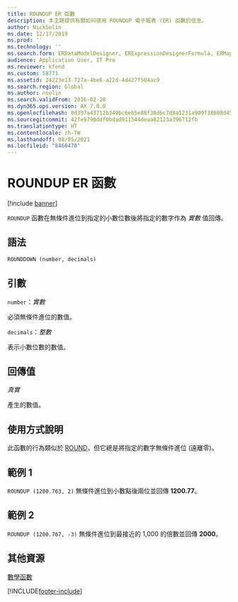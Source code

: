```yaml
---
title: ROUNDUP ER 函數
description: 本主題提供有關如何使用 ROUNDUP 電子報表 (ER) 函數的信息。
author: NickSelin
ms.date: 12/17/2019
ms.prod: ''
ms.technology: ''
ms.search.form: ERDataModelDesigner, ERExpressionDesignerFormula, ERMappedFormatDesigner, ERModelMappingDesigner
audience: Application User, IT Pro
ms.reviewer: kfend
ms.custom: 58771
ms.assetid: 24223e13-727a-4be6-a22d-4d427f504ac9
ms.search.region: Global
ms.author: nselin
ms.search.validFrom: 2016-02-28
ms.dyn365.ops.version: AX 7.0.0
ms.openlocfilehash: 0d397a43712b349bc6eb5e88f38dbc7d8a5231a909f38608d45b4e08861b6b7b
ms.sourcegitcommit: 42fe9790ddf0bdad911544deaa82123a396712fb
ms.translationtype: HT
ms.contentlocale: zh-TW
ms.lasthandoff: 08/05/2021
ms.locfileid: "8460470"
---
```

# <a name="roundup-er-function"></a>ROUNDUP ER 函數

[!include [banner](../includes/banner.md)]

`ROUNDUP` 函數在無條件進位到指定的小數位數後將指定的數字作為 *實數* 值回傳。

## <a name="syntax"></a>語法

```vb
ROUNDDOWN (number, decimals)
```

## <a name="arguments"></a>引數

`number`：*實數*

必須無條件進位的數值。

`decimals`：*整數*

表示小數位數的數值。

## <a name="return-values"></a>回傳值

*真實*

產生的數值。

## <a name="usage-notes"></a>使用方式說明

此函數的行為類似於 [ROUND](er-functions-mathematical-round.md)，但它總是將指定的數字無條件進位 (遠離零)。

## <a name="example-1"></a>範例 1

`ROUNDUP (1200.763, 2)` 無條件進位到小數點後兩位並回傳 **1200.77**。

## <a name="example-2"></a>範例 2

`ROUNDUP (1200.767, -3)` 無條件進位到最接近的 1,000 的倍數並回傳 **2000**。

## <a name="additional-resources"></a>其他資源

[數學函數](er-functions-category-mathematical.md)


[!INCLUDE[footer-include](../../../includes/footer-banner.md)]